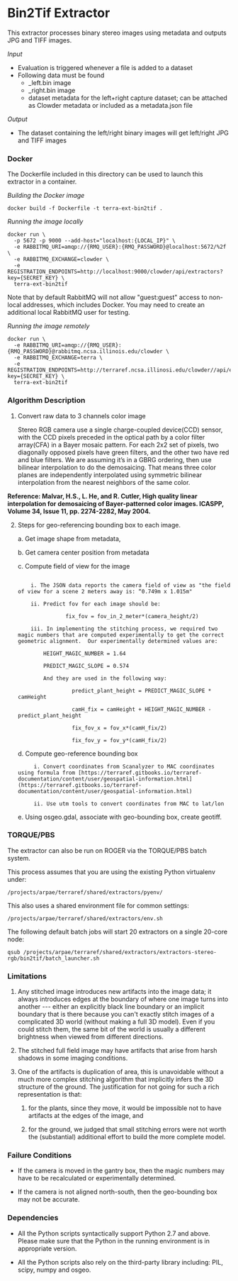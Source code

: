 # Bin2Tif Extractor

This extractor processes binary stereo images using metadata and outputs JPG and TIFF images.

_Input_

  - Evaluation is triggered whenever a file is added to a dataset
  - Following data must be found
    - _left.bin image
    - _right.bin image
    - dataset metadata for the left+right capture dataset; can be attached as Clowder metadata or included as a metadata.json file

_Output_

  - The dataset containing the left/right binary images will get left/right JPG and TIFF images

### Docker
The Dockerfile included in this directory can be used to launch this extractor in a container.

_Building the Docker image_
```
docker build -f Dockerfile -t terra-ext-bin2tif .
```

_Running the image locally_
```
docker run \
  -p 5672 -p 9000 --add-host="localhost:{LOCAL_IP}" \
  -e RABBITMQ_URI=amqp://{RMQ_USER}:{RMQ_PASSWORD}@localhost:5672/%2f \
  -e RABBITMQ_EXCHANGE=clowder \
  -e REGISTRATION_ENDPOINTS=http://localhost:9000/clowder/api/extractors?key={SECRET_KEY} \
  terra-ext-bin2tif
```
Note that by default RabbitMQ will not allow "guest:guest" access to non-local addresses, which includes Docker. You may need to create an additional local RabbitMQ user for testing.

_Running the image remotely_
```
docker run \
  -e RABBITMQ_URI=amqp://{RMQ_USER}:{RMQ_PASSWORD}@rabbitmq.ncsa.illinois.edu/clowder \
  -e RABBITMQ_EXCHANGE=terra \
  -e REGISTRATION_ENDPOINTS=http://terraref.ncsa.illinosi.edu/clowder//api/extractors?key={SECRET_KEY} \
  terra-ext-bin2tif
```
### Algorithm Description

1. Convert raw data to 3 channels color image

   Stereo RGB camera use a single charge-coupled device(CCD) sensor, with the CCD pixels preceded in the optical path by a color filter array(CFA) in a Bayer mosaic pattern. For each 2x2 set of pixels, two diagonally opposed pixels have green filters, and the other two have red and blue filters. We are assuming it’s in a GBRG ordering, then use bilinear interpolation to do the demosaicing. That means three color planes are independently interpolated using symmetric bilinear interpolation from the nearest neighbors of the same color.

**Reference: Malvar, H.S., L. He, and R. Cutler, High quality linear interpolation for demosaicing of Bayer-patterned color images. ICASPP, Volume 34, Issue 11, pp. 2274-2282, May 2004.**

2. Steps for geo-referencing bounding box to each image.

   a. Get image shape from metadata,

   b. Get camera center position from metadata

   c. Compute field of view for the image
   ```

       i. The JSON data reports the camera field of view as "the field of view for a scene 2 meters away is: “0.749m x 1.015m"

       ii. Predict fov for each image should be:

                  fix_fov = fov_in_2_meter*(camera_height/2)

       iii. In implementing the stitching process, we required two magic numbers that are computed experimentally to get the correct geometric alignment.  Our experimentally determined values are:

           HEIGHT_MAGIC_NUMBER = 1.64

           PREDICT_MAGIC_SLOPE = 0.574

           And they are used in the following way:

		            predict_plant_height = PREDICT_MAGIC_SLOPE * camHeight

		            camH_fix = camHeight + HEIGHT_MAGIC_NUMBER - predict_plant_height

		            fix_fov_x = fov_x*(camH_fix/2)

		            fix_fov_y = fov_y*(camH_fix/2)
   ```
   d. Compute geo-reference bounding box
   ```
        i. Convert coordinates from Scanalyzer to MAC coordinates using formula from [https://terraref.gitbooks.io/terraref-documentation/content/user/geospatial-information.html](https://terraref.gitbooks.io/terraref-documentation/content/user/geospatial-information.html)

        ii. Use utm tools to convert coordinates from MAC to lat/lon
   ```
   e. Using osgeo.gdal, associate with geo-bounding box, create geotiff.


### TORQUE/PBS
The extractor can also be run on ROGER via the TORQUE/PBS batch system.

This process assumes that you are using the existing Python virtualenv under:
```
/projects/arpae/terraref/shared/extractors/pyenv/
```

This also uses a shared environment file for common settings:
```
/projects/arpae/terraref/shared/extractors/env.sh
```

The following default batch jobs will start 20 extractors on a single 20-core node:
```
qsub /projects/arpae/terraref/shared/extractors/extractors-stereo-rgb/bin2tif/batch_launcher.sh
```

### Limitations

1. Any stitched image introduces new artifacts into the image data; it always introduces edges at the boundary of where one image turns into another --- either an explicitly black line boundary or an implicit boundary that is there because you can't exactly stitch images of a complicated 3D world (without making a full 3D model). Even if you could stitch them, the same bit of the world is usually a different brightness when viewed from different directions.

2. The stitched full field image may have artifacts that arise from harsh shadows in some imaging conditions.

3. One of the artifacts is duplication of area, this is unavoidable without a much more complex stitching algorithm that implicitly infers the 3D structure of the ground. The justification for not going for such a rich representation is that:

    1. for the plants, since they move, it would be impossible not to have artifacts at the edges of the image, and

    2. for the ground, we judged that small stitching errors were not worth the (substantial) additional effort to build the more complete model.

### Failure Conditions

* If the camera is moved in the gantry box, then the magic numbers may have to be recalculated or experimentally determined.

* If the camera is not aligned north-south, then the geo-bounding box may not be accurate.

### Dependencies

* All the Python scripts syntactically support Python 2.7 and above. Please make sure that the Python in the running environment is in appropriate version.

* All the Python scripts also rely on the third-party library including: PIL, scipy, numpy and osgeo.

